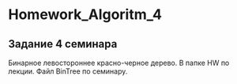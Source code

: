 # Homework_Algoritm_4
## Задание 4 семинара

Бинарное левостороннее красно-черное дерево.
В папке HW по лекции. 
Файл BinTree по семинару.
